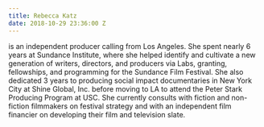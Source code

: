 ```yaml
---
title: Rebecca Katz
date: 2018-10-29 23:36:00 Z
---
```


is an independent producer calling from Los Angeles. She spent nearly 6 years at Sundance Institute, where she helped identify and cultivate a new generation of writers, directors, and producers via Labs, granting, fellowships, and programming for the Sundance Film Festival. She also dedicated 3 years to producing social impact documentaries in New York City at Shine Global, Inc. before moving to LA to attend the Peter Stark Producing Program at USC. She currently consults with fiction and non-fiction filmmakers on festival strategy and with an independent film financier on developing their film and television slate.